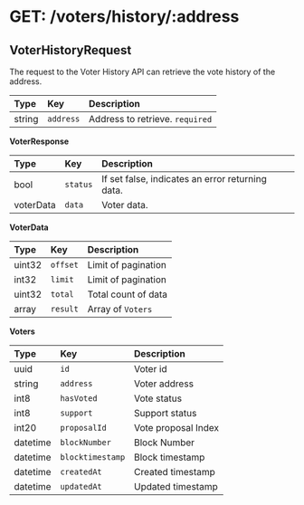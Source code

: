 # GET: /voters/history/:address

## VoterHistoryRequest

The request to the Voter History API can retrieve the vote history of the address.

| Type | Key | Description |
| :--- | :--- | :--- |
| string | `address` | Address to retrieve. `required` |

**VoterResponse**

| Type | Key | Description |
| :--- | :--- | :--- |
| bool | `status` | If set false, indicates an error returning data. |
| voterData | `data` | Voter data. |

**VoterData**

| Type | Key | Description |
| :--- | :--- | :--- |
| uint32 | `offset` | Limit of pagination |
| int32 | `limit` | Limit of pagination |
| uint32 | `total` | Total count of data |
| array | `result` | Array of `Voters` |

**Voters**

| Type | Key | Description |
| :--- | :--- | :--- |
| uuid | `id` | Voter id |
| string | `address` | Voter address |
| int8 | `hasVoted` | Vote status |
| int8 | `support` | Support status |
| int20 | `proposalId` | Vote proposal Index |
| datetime | `blockNumber` | Block Number |
| datetime | `blocktimestamp` | Block timestamp |
| datetime | `createdAt` | Created timestamp |
| datetime | `updatedAt` | Updated timestamp |

